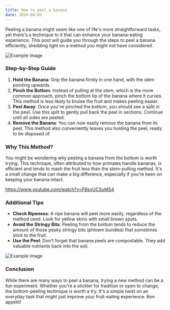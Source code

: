 ```yaml
---
title: How to peel a banana
date: 2024-04-03
---
```

Peeling a banana might seem like one of life's more straightforward tasks, yet there's a technique to it that can
enhance your banana-eating experience. This post will guide you through the steps to peel a banana efficiently,
shedding light on a method you might not have considered.

![Example image](https://picsum.photos/1024/768)

### Step-by-Step Guide

1. **Hold the Banana**: Grip the banana firmly in one hand, with the stem pointing upwards.
2. **Pinch the Bottom**: Instead of pulling at the stem, which is the more common approach, pinch the bottom tip
   of the banana where it curves. This method is less likely to bruise the fruit and makes peeling easier.
3. **Peel Away**: Once you've pinched the bottom, you should see a split in the peel. Use this split to gently pull
   back the peel in sections. Continue until all sides are peeled.
4. **Remove the Banana**: You can now easily remove the banana from its peel. This method also conveniently leaves
   you holding the peel, ready to be disposed of.

### Why This Method?

You might be wondering why peeling a banana from the bottom is worth trying. This technique, often attributed to
how primates handle bananas, is efficient and tends to mash the fruit less than the stem-pulling method. It's a
small change that can make a big difference, especially if you're keen on keeping your banana intact.

https://www.youtube.com/watch?v=P8svUCSuMS4

### Additional Tips

- **Check Ripeness**: A ripe banana will peel more easily, regardless of the method used. Look for yellow skins
  with small brown spots.
- **Avoid the Stringy Bits**: Peeling from the bottom tends to reduce the amount of those pesky stringy bits (phloem
  bundles) that sometimes stick to the fruit.
- **Use the Peel**: Don't forget that banana peels are compostable. They add valuable nutrients back into the soil.

![Example image](https://picsum.photos/1024/768)

### Conclusion

While there are many ways to peel a banana, trying a new method can be a fun experiment. Whether you're a
stickler for tradition or open to change, the bottom-peeling technique is worth a try. It's a simple twist on an
everyday task that might just improve your fruit-eating experience. Bon appétit!
